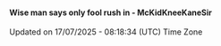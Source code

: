 #### Wise man says only fool rush in - McKidKneeKaneSir
Updated on 17/07/2025 - 08:18:34 (UTC) Time Zone

